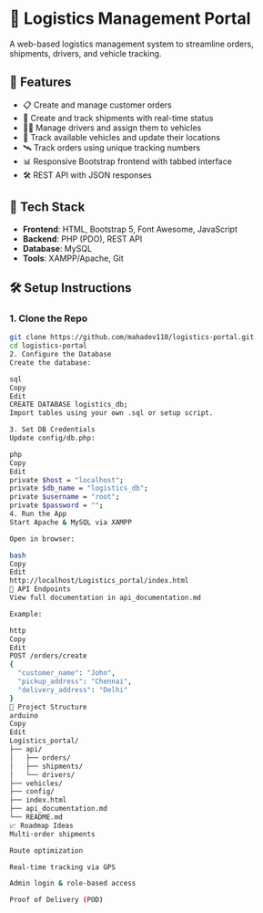 # 🚚 Logistics Management Portal

A web-based logistics management system to streamline orders, shipments, drivers, and vehicle tracking.

## 📌 Features

- 📋 Create and manage customer orders
- 🚛 Create and track shipments with real-time status
- 🧍‍♂️ Manage drivers and assign them to vehicles
- 🚐 Track available vehicles and update their locations
- 🛰️ Track orders using unique tracking numbers
- 📊 Responsive Bootstrap frontend with tabbed interface
- 🛠️ REST API with JSON responses

## 🚀 Tech Stack

- **Frontend**: HTML, Bootstrap 5, Font Awesome, JavaScript
- **Backend**: PHP (PDO), REST API
- **Database**: MySQL
- **Tools**: XAMPP/Apache, Git

## 🛠️ Setup Instructions

### 1. Clone the Repo

```bash
git clone https://github.com/mahadev110/logistics-portal.git
cd logistics-portal
2. Configure the Database
Create the database:

sql
Copy
Edit
CREATE DATABASE logistics_db;
Import tables using your own .sql or setup script.

3. Set DB Credentials
Update config/db.php:

php
Copy
Edit
private $host = "localhost";
private $db_name = "logistics_db";
private $username = "root";
private $password = "";
4. Run the App
Start Apache & MySQL via XAMPP

Open in browser:

bash
Copy
Edit
http://localhost/Logistics_portal/index.html
🔗 API Endpoints
View full documentation in api_documentation.md

Example:

http
Copy
Edit
POST /orders/create
{
  "customer_name": "John",
  "pickup_address": "Chennai",
  "delivery_address": "Delhi"
}
📁 Project Structure
arduino
Copy
Edit
Logistics_portal/
├── api/
│   ├── orders/
│   ├── shipments/
│   └── drivers/
├── vehicles/
├── config/
├── index.html
├── api_documentation.md
└── README.md
📈 Roadmap Ideas
Multi-order shipments

Route optimization

Real-time tracking via GPS

Admin login & role-based access

Proof of Delivery (POD)
